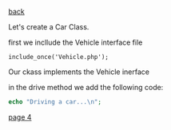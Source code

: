 [back](./page02.md)

Let's create a Car Class.

first we incllude the Vehicle interface file

```
include_once('Vehicle.php');
```

Our ckass implements the Vehicle inerface

in the drive method we add the following code:

```php
echo "Driving a car...\n";
```



[page 4](./page04.md)
